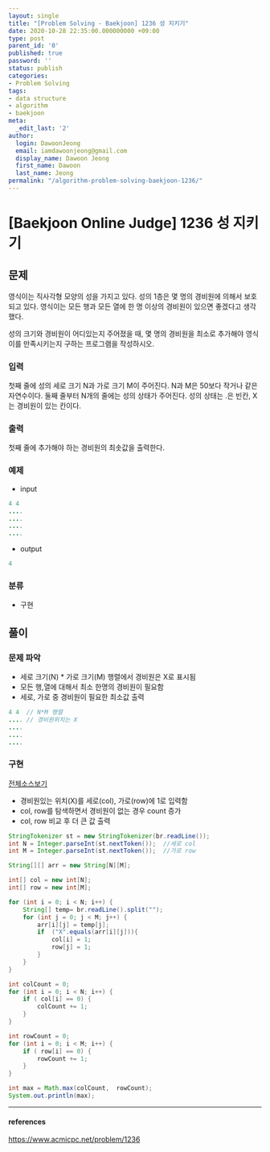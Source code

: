 ```yaml
---
layout: single
title: "[Problem Solving - Baekjoon] 1236 성 지키기"
date: 2020-10-28 22:35:00.000000000 +09:00
type: post
parent_id: '0'
published: true
password: ''
status: publish
categories:
- Problem Solving
tags:
- data structure
- algorithm
- baekjoon
meta:
  _edit_last: '2'
author:
  login: DawoonJeong
  email: iamdawoonjeong@gmail.com
  display_name: Dawoon Jeong
  first_name: Dawoon
  last_name: Jeong
permalink: "/algorithm-problem-solving-baekjoon-1236/"
---
```

# [Baekjoon Online Judge] 1236 성 지키기

## 문제
영식이는 직사각형 모양의 성을 가지고 있다. 성의 1층은 몇 명의 경비원에 의해서 보호되고 있다. 영식이는 모든 행과 모든 열에 한 명 이상의 경비원이 있으면 좋겠다고 생각했다.

성의 크기와 경비원이 어디있는지 주어졌을 때, 몇 명의 경비원을 최소로 추가해야 영식이를 만족시키는지 구하는 프로그램을 작성하시오.

### 입력
첫째 줄에 성의 세로 크기 N과 가로 크기 M이 주어진다. N과 M은 50보다 작거나 같은 자연수이다. 둘째 줄부터 N개의 줄에는 성의 상태가 주어진다. 성의 상태는 .은 빈칸, X는 경비원이 있는 칸이다.

### 출력
첫째 줄에 추가해야 하는 경비원의 최솟값을 출력한다.

### 예제

- input

```java
4 4
....
....
....
....
```

- output

```java
4
```

### 분류
- 구현

## 풀이

### 문제 파악

- 세로 크기(N) * 가로 크기(M) 행렬에서 경비원은 X로 표시됨
- 모든 행,열에 대해서 최소 한명의 경비원이 필요함
- 세로, 가로 중 경비원이 필요한 최소값 출력


```java
4 4  // N*M 행렬
.... // 경비원위치는 X
....
....
....
```


### 구현

[전체소스보기](https://github.com/devvoon/java-datastructure-algorithm/blob/master/java-algorithm-problem-solving/src/baekjoon/problem1236/Main.java)

- 경비원있는 위치(X)를 세로(col), 가로(row)에 1로 입력함     
- col, row를 탐색하면서 경비원이 없는 경우 count 증가
- col, row 비교 후 더 큰 값 출력


```java
StringTokenizer st = new StringTokenizer(br.readLine());
int N = Integer.parseInt(st.nextToken());  //세로 col
int M = Integer.parseInt(st.nextToken());  //가로 row

String[][] arr = new String[N][M];

int[] col = new int[N];
int[] row = new int[M];

for (int i = 0; i < N; i++) {
    String[] temp= br.readLine().split("");
    for (int j = 0; j < M; j++) {
        arr[i][j] = temp[j];
        if  ("X".equals(arr[i][j])){
            col[i] = 1;
            row[j] = 1;
        }
    }
}

int colCount = 0;
for (int i = 0; i < N; i++) {
    if ( col[i] == 0) {
        colCount += 1;
    }
}

int rowCount = 0;
for (int i = 0; i < M; i++) {
    if ( row[i] == 0) {
        rowCount += 1;
    }
}

int max = Math.max(colCount,  rowCount);
System.out.println(max);
```


---

#### references
<https://www.acmicpc.net/problem/1236>

